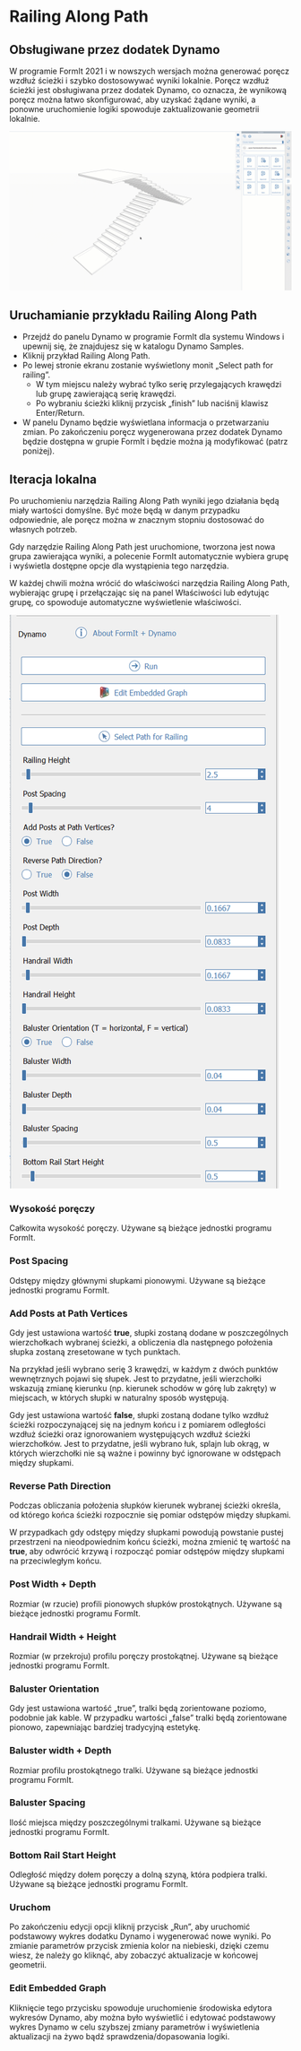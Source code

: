 # Railing Along Path

## Obsługiwane przez dodatek Dynamo

W programie FormIt 2021 i w nowszych wersjach można generować poręcz wzdłuż ścieżki i szybko dostosowywać wyniki lokalnie. Poręcz wzdłuż ścieżki jest obsługiwana przez dodatek Dynamo, co oznacza, że wynikową poręcz można łatwo skonfigurować, aby uzyskać żądane wyniki, a ponowne uruchomienie logiki spowoduje zaktualizowanie geometrii lokalnie.

![](../.gitbook/assets/railing-along-path.gif)

## Uruchamianie przykładu Railing Along Path

* Przejdź do panelu Dynamo w programie FormIt dla systemu Windows i upewnij się, że znajdujesz się w katalogu Dynamo Samples.
* Kliknij przykład Railing Along Path.
* Po lewej stronie ekranu zostanie wyświetlony monit „Select path for railing”.
   * W tym miejscu należy wybrać tylko serię przylegających krawędzi lub grupę zawierającą serię krawędzi.
   * Po wybraniu ścieżki kliknij przycisk „finish” lub naciśnij klawisz Enter/Return.
* W panelu Dynamo będzie wyświetlana informacja o przetwarzaniu zmian. Po zakończeniu poręcz wygenerowana przez dodatek Dynamo będzie dostępna w grupie FormIt i będzie można ją modyfikować \(patrz poniżej\).

## Iteracja lokalna

Po uruchomieniu narzędzia Railing Along Path wyniki jego działania będą miały wartości domyślne. Być może będą w danym przypadku odpowiednie, ale poręcz można w znacznym stopniu dostosować do własnych potrzeb.

Gdy narzędzie Railing Along Path jest uruchomione, tworzona jest nowa grupa zawierająca wyniki, a polecenie FormIt automatycznie wybiera grupę i wyświetla dostępne opcje dla wystąpienia tego narzędzia.

W każdej chwili można wrócić do właściwości narzędzia Railing Along Path, wybierając grupę i przełączając się na panel Właściwości lub edytując grupę, co spowoduje automatyczne wyświetlenie właściwości.

![](../.gitbook/assets/railing-along-path-options.png)

### Wysokość poręczy

Całkowita wysokość poręczy. Używane są bieżące jednostki programu FormIt.

### Post Spacing

Odstępy między głównymi słupkami pionowymi. Używane są bieżące jednostki programu FormIt.

### Add Posts at Path Vertices

Gdy jest ustawiona wartość **true**, słupki zostaną dodane w poszczególnych wierzchołkach wybranej ścieżki, a obliczenia dla następnego położenia słupka zostaną zresetowane w tych punktach.

Na przykład jeśli wybrano serię 3 krawędzi, w każdym z dwóch punktów wewnętrznych pojawi się słupek. Jest to przydatne, jeśli wierzchołki wskazują zmianę kierunku \(np. kierunek schodów w górę lub zakręty\) w miejscach, w których słupki w naturalny sposób występują.

Gdy jest ustawiona wartość **false**, słupki zostaną dodane tylko wzdłuż ścieżki rozpoczynającej się na jednym końcu i z pomiarem odległości wzdłuż ścieżki oraz ignorowaniem występujących wzdłuż ścieżki wierzchołków. Jest to przydatne, jeśli wybrano łuk, splajn lub okrąg, w których wierzchołki nie są ważne i powinny być ignorowane w odstępach między słupkami.

### Reverse Path Direction

Podczas obliczania położenia słupków kierunek wybranej ścieżki określa, od którego końca ścieżki rozpocznie się pomiar odstępów między słupkami.

W przypadkach gdy odstępy między słupkami powodują powstanie pustej przestrzeni na nieodpowiednim końcu ścieżki, można zmienić tę wartość na **true**, aby odwrócić krzywą i rozpocząć pomiar odstępów między słupkami na przeciwległym końcu.

### Post Width + Depth

Rozmiar \(w rzucie\) profili pionowych słupków prostokątnych. Używane są bieżące jednostki programu FormIt.

### Handrail Width + Height

Rozmiar \(w przekroju\) profilu poręczy prostokątnej. Używane są bieżące jednostki programu FormIt.

### Baluster Orientation

Gdy jest ustawiona wartość „true”, tralki będą zorientowane poziomo, podobnie jak kable. W przypadku wartości „false” tralki będą zorientowane pionowo, zapewniając bardziej tradycyjną estetykę.

### Baluster width + Depth

Rozmiar profilu prostokątnego tralki. Używane są bieżące jednostki programu FormIt.

### Baluster Spacing

Ilość miejsca między poszczególnymi tralkami. Używane są bieżące jednostki programu FormIt.

### Bottom Rail Start Height

Odległość między dołem poręczy a dolną szyną, która podpiera tralki. Używane są bieżące jednostki programu FormIt.

### Uruchom

Po zakończeniu edycji opcji kliknij przycisk „Run”, aby uruchomić podstawowy wykres dodatku Dynamo i wygenerować nowe wyniki. Po zmianie parametrów przycisk zmienia kolor na niebieski, dzięki czemu wiesz, że należy go kliknąć, aby zobaczyć aktualizacje w końcowej geometrii.‌

### Edit Embedded Graph

Kliknięcie tego przycisku spowoduje uruchomienie środowiska edytora wykresów Dynamo, aby można było wyświetlić i edytować podstawowy wykres Dynamo w celu szybszej zmiany parametrów i wyświetlenia aktualizacji na żywo bądź sprawdzenia/dopasowania logiki.


